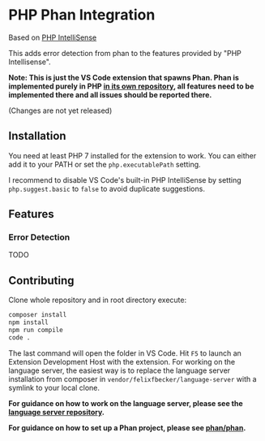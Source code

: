 # PHP Phan Integration

Based on [PHP IntelliSense](https://github.com/felixfbecker/vscode-php-intellisense)

This adds error detection from phan to the features provided by "PHP Intellisense".

**Note: This is just the VS Code extension that spawns Phan. Phan is implemented purely in PHP [in its own repository](https://github.com/TysonAndre/phan), all features need to be implemented there and all issues should be reported there.**

(Changes are not yet released)

## Installation

You need at least PHP 7 installed for the extension to work. You can either add it to your PATH or set the `php.executablePath` setting.

I recommend to disable VS Code's built-in PHP IntelliSense by setting `php.suggest.basic` to `false` to avoid duplicate suggestions.

## Features

### Error Detection
TODO

## Contributing

Clone whole repository and in root directory execute:

```bash
composer install
npm install
npm run compile
code .
```

The last command will open the folder in VS Code. Hit `F5` to launch an Extension Development Host with the extension.
For working on the language server, the easiest way is to replace the language server installation from composer in `vendor/felixfbecker/language-server` with a symlink to your local clone.

**For guidance on how to work on the language server, please see the [language server repository](https://github.com/felixfbecker/php-language-server).**

**For guidance on how to set up a Phan project, please see [phan/phan](https://github.com/phan/phan).**
